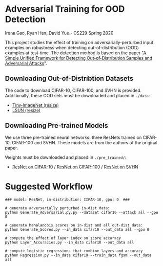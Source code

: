 # Adversarial Training for OOD Detection
Irena Gao, Ryan Han, David Yue - CS229 Spring 2020

This project studies the effect of training on adversarially-perturbed input examples on robustness when detecting out-of-distribution (OOD) examples at test-time. The detection method is based on the paper "[A Simple Unified Framework for Detecting Out-of-Distribution Samples and Adversarial Attacks](https://arxiv.org/abs/1807.03888)".

## Downloading Out-of-Distribtion Datasets
The code to download CIFAR-10, CIFAR-100, and SVHN is provided. Additionally, these OOD sets must be downloaded and placed in `./data`:

* [Tiny-ImageNet (resize)](https://www.dropbox.com/s/kp3my3412u5k9rl/Imagenet_resize.tar.gz)
* [LSUN (resize)](https://www.dropbox.com/s/moqh2wh8696c3yl/LSUN_resize.tar.gz)

## Downloading Pre-trained Models
We use three pre-trained neural networks: three ResNets trained on CIFAR-10, CIFAR-100 and SVHN. These models are from the authors of the original paper.

Weights must be downloaded and placed in `./pre_trained/`:

* [ResNet on CIFAR-10](https://www.dropbox.com/s/ynidbn7n7ccadog/resnet_cifar10.pth?dl=0) / [ResNet on CIFAR-100](https://www.dropbox.com/s/yzfzf4bwqe4du6w/resnet_cifar100.pth?dl=0) / [ResNet on SVHN](https://www.dropbox.com/s/uvgpgy9pu7s9ps2/resnet_svhn.pth?dl=0)

# Suggested Workflow
```
### model: ResNet, in-distribution: CIFAR-10, gpu: 0  ###

# generate adversarially perturbed in-dist data:
python Generate_Adversarial.py.py --dataset cifar10 --attack all --gpu 0

# generate Mahalanobis scores on in-dist and all out-dist data:
python Generate_Scores.py --in_data cifar10 --out_data all --gpu 0

# compute the effect of layer index on score accuracy
python Layer_Accuracies.py --in_data cifar10 --out_data all

# compute logistic regressions that combine layers and accuracy
python Regression.py --in_data cifar10 --train_data fgsm --out_data all
```
